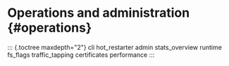 Operations and administration {#operations}
=============================

::: {.toctree maxdepth="2"}
cli hot_restarter admin stats_overview runtime fs_flags traffic_tapping
certificates performance
:::
